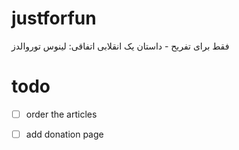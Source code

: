justforfun
==========

فقط برای تفریح - داستان یک انقلابی اتفاقی: لینوس توروالدز



# todo

- [ ] order the articles
- [ ] add donation page

